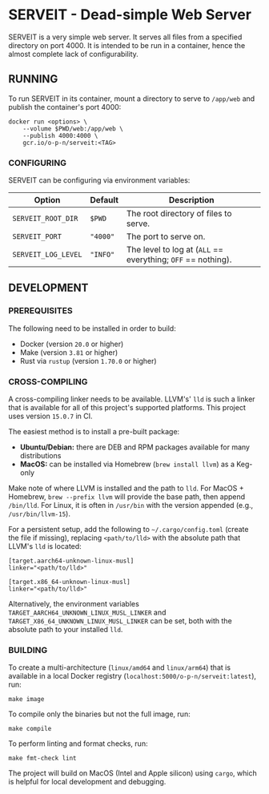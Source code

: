 # SERVEIT - Dead-simple Web Server

SERVEIT is a very simple web server. It serves all files from a specified directory on port 4000. It is intended to be run in a container, hence the almost complete lack of configurability.

## RUNNING

To run SERVEIT in its container, mount a directory to serve to `/app/web` and publish the container's port 4000:

```
docker run <options> \
    --volume $PWD/web:/app/web \
    --publish 4000:4000 \
    gcr.io/o-p-n/serveit:<TAG>
```

### CONFIGURING

SERVEIT can be configuring via environment variables:

| Option              | Default  | Description                                                  |
| ------------------- | -------- | ------------------------------------------------------------ |
| `SERVEIT_ROOT_DIR`  | `$PWD`   | The root directory of files to serve.                        |
| `SERVEIT_PORT`      | `"4000"` | The port to serve on.                                        |
| `SERVEIT_LOG_LEVEL` | `"INFO"` | The level to log at (`ALL` == everything; `OFF` == nothing). |

## DEVELOPMENT

### PREREQUISITES

The following need to be installed in order to build:

* Docker (version `20.0` or higher)
* Make (version `3.81` or higher)
* Rust via `rustup` (version `1.70.0` or higher)

### CROSS-COMPILING

A cross-compiling linker needs to be available.  LLVM's' `lld` is such a linker that is available for all of this project's supported platforms.  This project uses version `15.0.7` in CI.

The easiest method is to install a pre-built package:
* **Ubuntu/Debian:** there are DEB and RPM packages available for many distributions
* **MacOS:** can be installed via Homebrew (`brew install llvm`) as a Keg-only

Make note of where LLVM is installed and the path to `lld`.  For MacOS + Homebrew, `brew --prefix llvm` will provide the base path, then append `/bin/lld`.  For Linux, it is often in `/usr/bin` with the version appended (e.g., `/usr/bin/llvm-15`).

For a persistent setup, add the following to `~/.cargo/config.toml` (create the file if missing), replacing `<path/to/lld>` with the absolute path that LLVM's `lld` is located:

```
[target.aarch64-unknown-linux-musl]
linker="<path/to/lld>"

[target.x86_64-unknown-linux-musl]
linker="<path/to/lld>"
```

Alternatively, the environment variables `TARGET_AARCH64_UNKNOWN_LINUX_MUSL_LINKER` and `TARGET_X86_64_UNKNOWN_LINUX_MUSL_LINKER` can be set, both with the absolute path to your installed `lld`.

### BUILDING

To create a multi-architecture (`linux/amd64` and `linux/arm64`) that is available in a local Docker registry (`localhost:5000/o-p-n/serveit:latest`), run:

```
make image
```

To compile only the binaries but not the full image, run:

```
make compile
```

To perform linting and format checks, run:

```
make fmt-check lint
```

The project will build on MacOS (Intel and Apple silicon) using `cargo`, which is helpful for local development and debugging.
